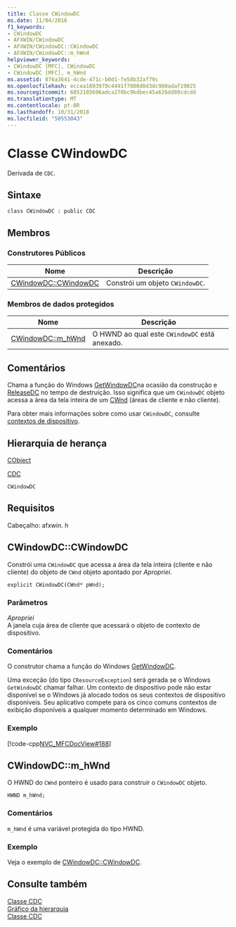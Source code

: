 ```yaml
---
title: Classe CWindowDC
ms.date: 11/04/2016
f1_keywords:
- CWindowDC
- AFXWIN/CWindowDC
- AFXWIN/CWindowDC::CWindowDC
- AFXWIN/CWindowDC::m_hWnd
helpviewer_keywords:
- CWindowDC [MFC], CWindowDC
- CWindowDC [MFC], m_hWnd
ms.assetid: 876a3641-4cde-471c-b0d1-fe58b32af79c
ms.openlocfilehash: eccea1893979c4491f7080d0d3dc980adaf19025
ms.sourcegitcommit: 6052185696adca270bc9bdbec45a626dd89cdcdd
ms.translationtype: MT
ms.contentlocale: pt-BR
ms.lasthandoff: 10/31/2018
ms.locfileid: "50553043"
---
```

# <a name="cwindowdc-class"></a>Classe CWindowDC

Derivada de `CDC`.

## <a name="syntax"></a>Sintaxe

```
class CWindowDC : public CDC
```

## <a name="members"></a>Membros

### <a name="public-constructors"></a>Construtores Públicos

|Nome|Descrição|
|----------|-----------------|
|[CWindowDC::CWindowDC](#cwindowdc)|Constrói um objeto `CWindowDC`.|

### <a name="protected-data-members"></a>Membros de dados protegidos

|Nome|Descrição|
|----------|-----------------|
|[CWindowDC::m_hWnd](#m_hwnd)|O HWND ao qual este `CWindowDC` está anexado.|

## <a name="remarks"></a>Comentários

Chama a função do Windows [GetWindowDC](/windows/desktop/api/winuser/nf-winuser-getwindowdc)na ocasião da construção e [ReleaseDC](/windows/desktop/api/winuser/nf-winuser-releasedc) no tempo de destruição. Isso significa que um `CWindowDC` objeto acessa a área da tela inteira de um [CWnd](../../mfc/reference/cwnd-class.md) (áreas de cliente e não cliente).

Para obter mais informações sobre como usar `CWindowDC`, consulte [contextos de dispositivo](../../mfc/device-contexts.md).

## <a name="inheritance-hierarchy"></a>Hierarquia de herança

[CObject](../../mfc/reference/cobject-class.md)

[CDC](../../mfc/reference/cdc-class.md)

`CWindowDC`

## <a name="requirements"></a>Requisitos

Cabeçalho: afxwin. h

##  <a name="cwindowdc"></a>  CWindowDC::CWindowDC

Constrói uma `CWindowDC` que acessa a área da tela inteira (cliente e não cliente) do objeto de `CWnd` objeto apontado por *Apropriei*.

```
explicit CWindowDC(CWnd* pWnd);
```

### <a name="parameters"></a>Parâmetros

*Apropriei*<br/>
A janela cuja área de cliente que acessará o objeto de contexto de dispositivo.

### <a name="remarks"></a>Comentários

O construtor chama a função do Windows [GetWindowDC](/windows/desktop/api/winuser/nf-winuser-getwindowdc).

Uma exceção (do tipo `CResourceException`) será gerada se o Windows `GetWindowDC` chamar falhar. Um contexto de dispositivo pode não estar disponível se o Windows já alocado todos os seus contextos de dispositivo disponíveis. Seu aplicativo compete para os cinco comuns contextos de exibição disponíveis a qualquer momento determinado em Windows.

### <a name="example"></a>Exemplo

[!code-cpp[NVC_MFCDocView#188](../../mfc/codesnippet/cpp/cwindowdc-class_1.cpp)]

##  <a name="m_hwnd"></a>  CWindowDC::m_hWnd

O HWND do `CWnd` ponteiro é usado para construir o `CWindowDC` objeto.

```
HWND m_hWnd;
```

### <a name="remarks"></a>Comentários

`m_hWnd` é uma variável protegida do tipo HWND.

### <a name="example"></a>Exemplo

  Veja o exemplo de [CWindowDC::CWindowDC](#cwindowdc).

## <a name="see-also"></a>Consulte também

[Classe CDC](../../mfc/reference/cdc-class.md)<br/>
[Gráfico da hierarquia](../../mfc/hierarchy-chart.md)<br/>
[Classe CDC](../../mfc/reference/cdc-class.md)
